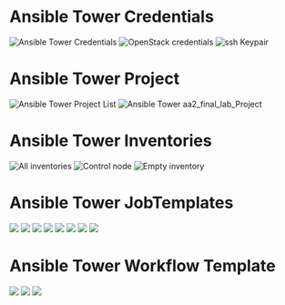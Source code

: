 # Ansible Tower Credentials
![Ansible Tower Credentials](lab_screenshots/TowerCredential.png)
![OpenStack credentials](lab_screenshots/OpenStackCredential.png)
![ssh Keypair](lab_screenshots/SSH_Key.png)
# Ansible Tower Project
![Ansible Tower Project List](lab_screenshots/ProjectList.png)
![Ansible Tower aa2_final_lab_Project](lab_screenshots/aa2_final_lab_Project.png)
# Ansible Tower Inventories
![All inventories](lab_screenshots/inventories.png)
![Control node](lab_screenshots/tolocalhost.png)
![Empty inventory](lab_screenshots/empty_inventory.png)
# Ansible Tower JobTemplates
![](lab_screenshots/00-jobtemplates.png)
![](lab_screenshots/01-infra.png)
![](lab_screenshots/02-satellite.png)
![](lab_screenshots/03-database.png)
![](lab_screenshots/04-applications.png)
![](lab_screenshots/05-loadbalancers.png)
![](lab_screenshots/06-smoketests.png)
![](lab_screenshots/99-deleteall.png)
# Ansible Tower Workflow Template
![](lab_screenshots/workflowtemplate.png)
![](lab_screenshots/workflowdiagram.png)
![](lab_screenshots/workflowexecution.png)
